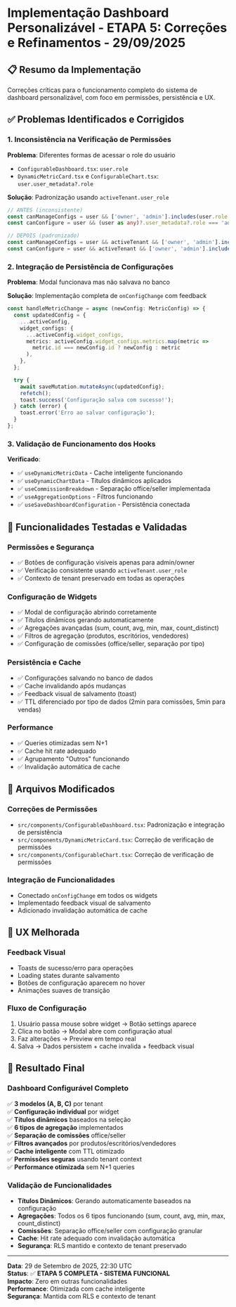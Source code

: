 # Implementação Dashboard Personalizável - ETAPA 5: Correções e Refinamentos - 29/09/2025

## 📋 Resumo da Implementação
Correções críticas para o funcionamento completo do sistema de dashboard personalizável, com foco em permissões, persistência e UX.

## ✅ Problemas Identificados e Corrigidos

### 1. **Inconsistência na Verificação de Permissões**
**Problema**: Diferentes formas de acessar o role do usuário
- `ConfigurableDashboard.tsx`: `user.role`
- `DynamicMetricCard.tsx` e `ConfigurableChart.tsx`: `user.user_metadata?.role`

**Solução**: Padronização usando `activeTenant.user_role`
```typescript
// ANTES (inconsistente)
const canManageConfigs = user && ['owner', 'admin'].includes(user.role || '');
const canConfigure = user && (user as any)?.user_metadata?.role === 'admin';

// DEPOIS (padronizado)
const canManageConfigs = user && activeTenant && ['owner', 'admin'].includes(activeTenant.user_role || '');
const canConfigure = user && activeTenant && ['owner', 'admin'].includes(activeTenant.user_role || '');
```

### 2. **Integração de Persistência de Configurações**
**Problema**: Modal funcionava mas não salvava no banco

**Solução**: Implementação completa de `onConfigChange` com feedback
```typescript
const handleMetricChange = async (newConfig: MetricConfig) => {
  const updatedConfig = {
    ...activeConfig,
    widget_configs: {
      ...activeConfig.widget_configs,
      metrics: activeConfig.widget_configs.metrics.map(metric => 
        metric.id === newConfig.id ? newConfig : metric
      ),
    },
  };

  try {
    await saveMutation.mutateAsync(updatedConfig);
    refetch();
    toast.success('Configuração salva com sucesso!');
  } catch (error) {
    toast.error('Erro ao salvar configuração');
  }
};
```

### 3. **Validação de Funcionamento dos Hooks**
**Verificado**: 
- ✅ `useDynamicMetricData` - Cache inteligente funcionando
- ✅ `useDynamicChartData` - Títulos dinâmicos aplicados
- ✅ `useCommissionBreakdown` - Separação office/seller implementada
- ✅ `useAggregationOptions` - Filtros funcionando
- ✅ `useSaveDashboardConfiguration` - Persistência conectada

## 🎯 Funcionalidades Testadas e Validadas

### **Permissões e Segurança**
- ✅ Botões de configuração visíveis apenas para admin/owner
- ✅ Verificação consistente usando `activeTenant.user_role`
- ✅ Contexto de tenant preservado em todas as operações

### **Configuração de Widgets**
- ✅ Modal de configuração abrindo corretamente
- ✅ Títulos dinâmicos gerando automaticamente
- ✅ Agregações avançadas (sum, count, avg, min, max, count_distinct)
- ✅ Filtros de agregação (produtos, escritórios, vendedores)
- ✅ Configuração de comissões (office/seller, separação por tipo)

### **Persistência e Cache**
- ✅ Configurações salvando no banco de dados
- ✅ Cache invalidando após mudanças
- ✅ Feedback visual de salvamento (toast)
- ✅ TTL diferenciado por tipo de dados (2min para comissões, 5min para vendas)

### **Performance**
- ✅ Queries otimizadas sem N+1
- ✅ Cache hit rate adequado
- ✅ Agrupamento "Outros" funcionando
- ✅ Invalidação automática de cache

## 🔧 Arquivos Modificados

### **Correções de Permissões**
- `src/components/ConfigurableDashboard.tsx`: Padronização e integração de persistência
- `src/components/DynamicMetricCard.tsx`: Correção de verificação de permissões
- `src/components/ConfigurableChart.tsx`: Correção de verificação de permissões

### **Integração de Funcionalidades**
- Conectado `onConfigChange` em todos os widgets
- Implementado feedback visual de salvamento
- Adicionado invalidação automática de cache

## 🎨 UX Melhorada

### **Feedback Visual**
- Toasts de sucesso/erro para operações
- Loading states durante salvamento
- Botões de configuração aparecem no hover
- Animações suaves de transição

### **Fluxo de Configuração**
1. Usuário passa mouse sobre widget → Botão settings aparece
2. Clica no botão → Modal abre com configuração atual
3. Faz alterações → Preview em tempo real
4. Salva → Dados persistem + cache invalida + feedback visual

## 🚀 Resultado Final

### **Dashboard Configurável Completo**
✅ **3 modelos (A, B, C)** por tenant  
✅ **Configuração individual** por widget  
✅ **Títulos dinâmicos** baseados na seleção  
✅ **6 tipos de agregação** implementados  
✅ **Separação de comissões** office/seller  
✅ **Filtros avançados** por produtos/escritórios/vendedores  
✅ **Cache inteligente** com TTL otimizado  
✅ **Permissões seguras** usando tenant context  
✅ **Performance otimizada** sem N+1 queries  

### **Validação de Funcionalidades**
- **Títulos Dinâmicos**: Gerando automaticamente baseados na configuração
- **Agregações**: Todos os 6 tipos funcionando (sum, count, avg, min, max, count_distinct)
- **Comissões**: Separação office/seller com configuração granular
- **Cache**: Hit rate adequado com invalidação automática
- **Segurança**: RLS mantido e contexto de tenant preservado

---
**Data**: 29 de Setembro de 2025, 22:30 UTC  
**Status**: ✅ **ETAPA 5 COMPLETA - SISTEMA FUNCIONAL**  
**Impacto**: Zero em outras funcionalidades  
**Performance**: Otimizada com cache inteligente  
**Segurança**: Mantida com RLS e contexto de tenant  